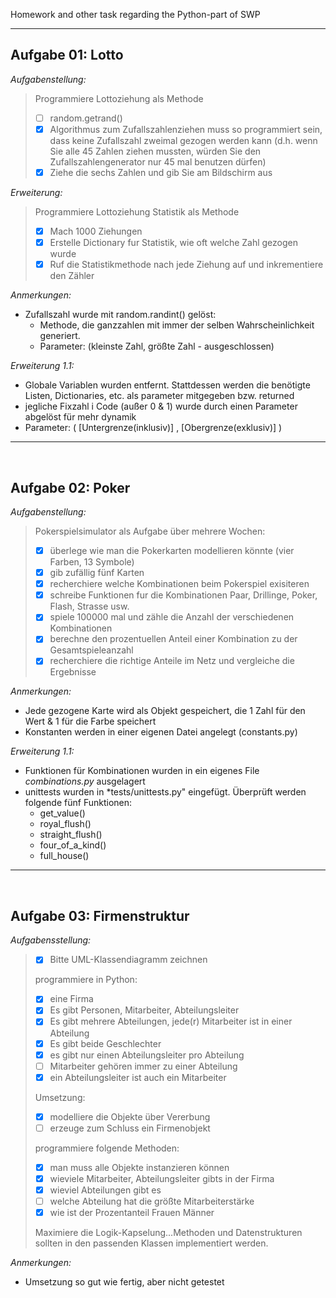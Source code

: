 Homework and other task regarding  the Python-part of SWP

---

## Aufgabe 01: Lotto
*Aufgabenstellung:* 
> Programmiere Lottoziehung als Methode
> * [ ] random.getrand() 
> * [X] Algorithmus zum Zufallszahlenziehen muss so programmiert sein, dass keine Zufallszahl zweimal gezogen werden kann
>      (d.h. wenn Sie alle 45 Zahlen ziehen mussten, würden Sie den ̈Zufallszahlengenerator nur 45 mal benutzen dürfen)
> * [X] Ziehe die sechs Zahlen und gib Sie am Bildschirm aus


*Erweiterung:*
> Programmiere Lottoziehung Statistik als Methode
> * [X] Mach 1000 Ziehungen
> * [X] Erstelle Dictionary fur Statistik, wie oft welche Zahl gezogen wurde
> * [X] Ruf die Statistikmethode nach jede Ziehung auf und inkrementiere den Zähler


*Anmerkungen:*

* Zufallszahl wurde mit random.randint() gelöst: 
  * Methode, die ganzzahlen mit immer der selben Wahrscheinlichkeit generiert.
  * Parameter: (kleinste Zahl, größte Zahl - ausgeschlossen)


*Erweiterung 1.1:*
* Globale Variablen wurden entfernt. Stattdessen werden die benötigte Listen, Dictionaries, etc. als parameter mitgegeben bzw. returned
* jegliche Fixzahl i Code (außer 0 & 1) wurde durch einen Parameter abgelöst für mehr dynamik
* Parameter: ( [Untergrenze(inklusiv)] , [Obergrenze(exklusiv)] )
 


--- 

<br/>

## Aufgabe 02: Poker
*Aufgabenstellung:*
> Pokerspielsimulator als Aufgabe über mehrere Wochen:
> * [X] überlege wie man die Pokerkarten modellieren könnte (vier Farben, 13 Symbole)
> * [X] gib zufällig fünf Karten
> * [X] recherchiere welche Kombinationen beim Pokerspiel exisiteren
> * [X] schreibe Funktionen fur die Kombinationen Paar, Drillinge, Poker, Flash, Strasse usw.
> * [X] spiele 100000 mal und zähle die Anzahl der verschiedenen Kombinationen
> * [X] berechne den prozentuellen Anteil einer Kombination zu der Gesamtspieleanzahl
> * [X] recherchiere die richtige Anteile im Netz und vergleiche die Ergebnisse

*Anmerkungen:*

* Jede gezogene Karte wird als Objekt gespeichert, die 1 Zahl für den Wert & 1 für die Farbe speichert
* Konstanten werden in einer eigenen Datei angelegt (constants.py)

*Erweiterung 1.1:*

* Funktionen für Kombinationen wurden in ein eigenes File *combinations.py* ausgelagert
* unittests wurden in *tests/unittests.py" eingefügt. Überprüft werden folgende fünf Funktionen:
  * get_value()
  * royal_flush()
  * straight_flush()
  * four_of_a_kind()
  * full_house() 
 


--- 

<br/>

## Aufgabe 03: Firmenstruktur
*Aufgabensstellung:*
> * [X] Bitte UML-Klassendiagramm zeichnen
>
> programmiere in Python: 
> * [X] eine Firma
> * [X] Es gibt Personen, Mitarbeiter, Abteilungsleiter
> * [X] Es gibt mehrere Abteilungen, jede(r) Mitarbeiter ist in einer Abteilung
> * [X] Es gibt beide Geschlechter
> * [X] es gibt nur einen Abteilungsleiter pro Abteilung
> * [ ] Mitarbeiter gehören immer zu einer Abteilung
> * [X] ein Abteilungsleiter ist auch ein Mitarbeiter
> 
>Umsetzung:
> * [X] modelliere die Objekte über Vererbung
> * [ ] erzeuge zum Schluss ein Firmenobjekt
>
> programmiere folgende Methoden:
> * [X] man muss alle Objekte instanzieren können
> * [X] wieviele Mitarbeiter, Abteilungsleiter gibts in der Firma
> * [X] wieviel Abteilungen gibt es
> * [ ] welche Abteilung hat die größte Mitarbeiterstärke
> * [X] wie ist der Prozentanteil Frauen Männer
>
> Maximiere die Logik-Kapselung...Methoden und Datenstrukturen sollten in den passenden Klassen implementiert werden.

*Anmerkungen:*

* Umsetzung so gut wie fertig, aber nicht getestet 
